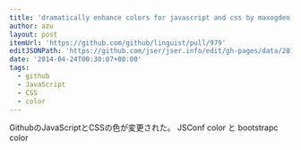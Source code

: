 ```yaml
---
title: 'dramatically enhance colors for javascript and css by maxogden · Pull Request #979 · github/linguist'
author: azu
layout: post
itemUrl: 'https://github.com/github/linguist/pull/979'
editJSONPath: 'https://github.com/jser/jser.info/edit/gh-pages/data/2014/04/index.json'
date: '2014-04-24T00:30:07+00:00'
tags:
  - github
  - JavaScript
  - CSS
  - color
---
```

GithubのJavaScriptとCSSの色が変更された。
JSConf color と bootstrapc color
